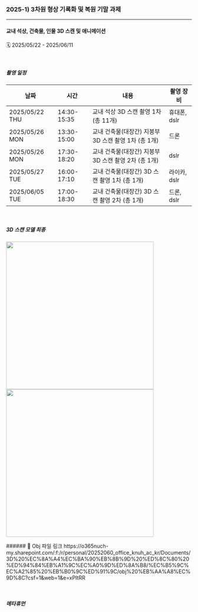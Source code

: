 ### 2025-1) 3차원 형상 기록화 및 복원 기말 과제
------
#### 교내 석상, 건축물, 인물 3D 스캔 및 애니메이션

🗓️ 2025/05/22 - 2025/06/11

 &nbsp;
 &nbsp;
 
 ##### 촬영 일정
|날짜|시간|내용|촬영 장비|
|------|---|---|------|
|2025/05/22 THU|14:30-15:35|교내 석상 3D 스캔 촬영 1차 (총 11개)|휴대폰, dslr|
|2025/05/26 MON|13:30-15:00|교내 건축물(대장간) 지붕부 3D 스캔 촬영 1차 (총 1개)|드론|
|2025/05/26 MON|17:30-18:20|교내 건축물(대장간) 지붕부 3D 스캔 촬영 2차 (총 1개)|dslr|
|2025/05/27 TUE|16:00-17:10|교내 건축물(대장간) 3D 스캔 촬영 1차 (총 1개)|라이카, dslr|
|2025/06/05 TUE|17:00-18:30|교내 건축물(대장간) 3D 스캔 촬영 2차 (총 1개)|드론, dslr|

 &nbsp;
 &nbsp;
 
##### 3D 스캔 모델 최종
<p align="left">
  <img src="https://github.com/user-attachments/assets/67c7c2e2-df8a-4032-a946-126ef5aabe34" width="400"/>
  <img src="https://github.com/user-attachments/assets/a3a4c679-7df2-47e1-bd39-926eaf7eff2b" width="400"/>
</p>
###### 🔗 Obj 파일 링크
https://o365nuch-my.sharepoint.com/:f:/r/personal/20252060_office_knuh_ac_kr/Documents/3D%20%EC%8A%A4%EC%BA%90%EB%8B%9D%20%ED%8C%80%20%ED%94%84%EB%A1%9C%EC%A0%9D%ED%8A%B8/%EC%B5%9C%EC%A2%85%20%EB%B0%9C%ED%91%9C/obj%20%EB%AA%A8%EC%9D%8C?csf=1&web=1&e=xPItRR

 &nbsp;
 &nbsp;
 
##### 메타휴먼



 &nbsp;
 &nbsp;
